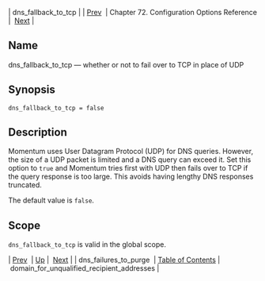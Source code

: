 | dns_fallback_to_tcp |
| [Prev](conf.ref.dns_failures_to_purge)  | Chapter 72. Configuration Options Reference |  [Next](conf.ref.domain_for_unqualified_recipient_addresses) |

<a name="conf.ref.dns_fallback_to_tcp"></a>
## Name

dns_fallback_to_tcp — whether or not to fail over to TCP in place of UDP

## Synopsis

`dns_fallback_to_tcp = false`

<a name="idp24409248"></a>
## Description

Momentum uses User Datagram Protocol (UDP) for DNS queries. However, the size of a UDP packet is limited and a DNS query can exceed it. Set this option to `true` and Momentum tries first with UDP then fails over to TCP if the query response is too large. This avoids having lengthy DNS responses truncated.

The default value is `false`.

<a name="idp24412256"></a>
## Scope

`dns_fallback_to_tcp` is valid in the global scope.

| [Prev](conf.ref.dns_failures_to_purge)  | [Up](config.options.ref) |  [Next](conf.ref.domain_for_unqualified_recipient_addresses) |
| dns_failures_to_purge  | [Table of Contents](index) |  domain_for_unqualified_recipient_addresses |


